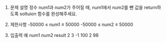 1. 문제 설명
   정수 num1과 num2가 주어질 때, num1에서 num2를 뺀 값을 return하도록 soltuion 함수를 완성해주세요.

2. 제한사항
   -50000 ≤ num1 ≤ 50000
   -50000 ≤ num2 ≤ 50000
3. 입출력 예
   num1 num2 result
   2 3 -1
   100 2 98
